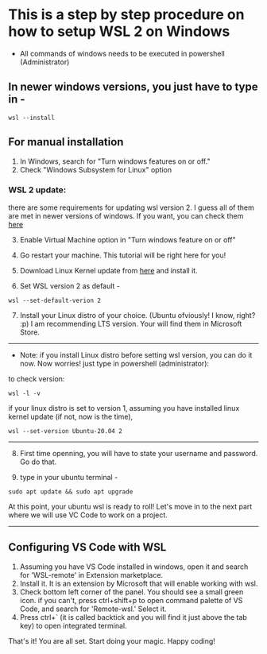# This is a step by step procedure on how to setup WSL 2 on Windows
* All commands of windows needs to be executed in powershell (Administrator)

## In newer windows versions, you just have to type in  - 
```
wsl --install
```

## For manual installation

1. In Windows, search for "Turn windows features on or off."
2. Check "Windows Subsystem for Linux" option

### WSL 2 update:
there are some requirements for updating wsl version 2. I guess all of them are met in newer versions of windows. If you want, you can check them [here](https://docs.microsoft.com/en-us/windows/wsl/install-manual)

3. Enable Virtual Machine option in "Turn windows feature on or off"
4. Go restart your machine. This tutorial will be right here for you!

5. Download Linux Kernel update from [here](https://wslstorestorage.blob.core.windows.net/wslblob/wsl_update_x64.msi) and install it. 

6. Set WSL version 2 as default - 
```
wsl --set-default-verion 2
```

7. Install your Linux distro of your choice. (Ubuntu ofviously! I know, right? :p) I am recommending LTS version. Your will find them in Microsoft Store. 
---
* Note: if you install Linux distro before setting wsl version, you can do it now. Now worries! just type in powershell (administrator):

to check version:
```
wsl -l -v 
```
if your linux distro is set to version 1, assuming you have installed linux kernel update (if not, now is the time), 
```
wsl --set-version Ubuntu-20.04 2
```
---
8. First time openning, you will have to state your username and password. Go do that. 

9. type in your ubuntu terminal - 
```
sudo apt update && sudo apt upgrade
```

At this point, your ubuntu wsl is ready to roll! Let's move in to the next part where we will use VC Code to work on a project. 

---

## Configuring VS Code with WSL

1. Assuming you have VS Code installed in windows, open it and search for 'WSL-remote' in Extension marketplace. 
2. Install it. It is an extension by Microsoft that will enable working with wsl.
3. Check bottom left corner of the panel. You should see a small green icon. if you can't, press ctrl+shift+p to open command palette of VS Code, and search for 'Remote-wsl.' Select it. 
4. Press ctrl+` (it is called backtick and you will find it just above the tab key) to open integrated terminal. 

That's it! You are all set. Start doing your magic. Happy coding!  
